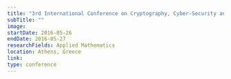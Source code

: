 ```yaml
---
title: "3rd International Conference on Cryptography, Cyber-Security and Information Warfare"
subTitle: ""
image:
startDate: 2016-05-26
endDate: 2016-05-27
researchFields: Applied Mathematics
location: Athens, Greece
link:
type: conference
---
```


